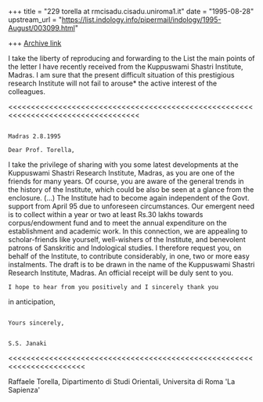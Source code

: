 +++
title = "229 torella at rmcisadu.cisadu.uniroma1.it"
date = "1995-08-28"
upstream_url = "https://list.indology.info/pipermail/indology/1995-August/003099.html"

+++
[Archive link](https://list.indology.info/pipermail/indology/1995-August/003099.html)


I take the liberty of reproducing and forwarding to the List the main 
points of the letter I have recently received from the Kuppuswami 
Shastri Institute, Madras. I am sure that the present difficult situation
of this prestigious research Institute will not fail to arouse* the active
interest of the colleagues.

<<<<<<<<<<<<<<<<<<<<<<<<<<<<<<<<<<<<<<<<<<<<<<<<<<<<<<<<<<<<<<<<<<<<<<<<<<<<<<<<<<<

                                                                                            Madras 2.8.1995

    Dear Prof. Torella,

  I take the privilege of sharing with you some latest developments 
at the Kuppuswami Shastri Research Institute, Madras, as you are one
of the friends for many years. Of course, you are aware of the general 
trends in the history of the Institute, which could be also be seen at 
a glance from the enclosure. (...)
    The Institute had to become again independent of the Govt. support
from April 95 due to unforeseen circumstances.
    Our emergent need is to collect within a year or two at least Rs.30 lakhs 
towards corpus/endowment fund and to meet the annual expenditure on the establishment and academic work.
    In this connection, we are appealing to scholar-friends like yourself, 
well-wishers of the Institute, and benevolent patrons of Sanskritic and 
Indological studies.
    I therefore request you, on behalf of the Institute, to contribute 
considerably, in one, two or more easy instalments.  The draft is to be drawn
in the name of the Kuppuswami Shastri Research Institute, Madras. 
An official receipt will be duly sent to you.

    I hope to hear from you positively and I sincerely thank you 
in anticipation,

																																											Yours sincerely,

																																									      	S.S. Janaki

<<<<<<<<<<<<<<<<<<<<<<<<<<<<<<<<<<<<<<<<<<<<<<<<<<<<<<<<<<<<<<<<<<<<<<<


Raffaele Torella,
Dipartimento di Studi Orientali,
Universita di Roma 'La Sapienza'
<torella at rmcisadu.cisadu.uniroma1.it>





